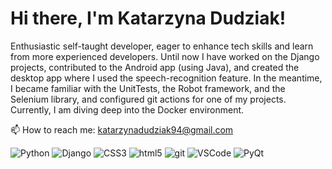 # Hi there, I'm Katarzyna Dudziak! 

Enthusiastic self-taught developer, eager to enhance tech skills and learn from more experienced developers.
Until now I have worked on the Django projects, contributed to the Android app (using Java),
and created the desktop app where I used the speech-recognition feature.
In the meantime, I became familiar with the UnitTests, the Robot framework, and the Selenium library, and configured git actions for one of my projects.
Currently, I am diving deep into the Docker environment.


📫 How to reach me: katarzynadudziak94@gmail.com


<p>
  <img alt="Python" src="https://img.shields.io/badge/python-3670A0?style=for-the-badge&logo=python&logoColor=ffdd54" />
  <img alt="Django" src="https://img.shields.io/badge/Django-092E20?style=for-the-badge&logo=django&logoColor=green" />
  <img alt="CSS3" src="https://img.shields.io/badge/CSS3-1572B6?style=for-the-badge&logo=css3&logoColor=white" />
  <img alt="html5" src="https://img.shields.io/badge/HTML5-E34F26?style=for-the-badge&logo=html5&logoColor=white" />
  <img alt="git" src="https://img.shields.io/badge/GIT-E44C30?style=for-the-badge&logo=git&logoColor=white" />
  <img alt="VSCode" src="https://img.shields.io/badge/VSCode-0078D4?style=for-the-badge&logo=visual%20studio%20code&logoColor=white" />
  <img alt="PyQt" src="https://img.shields.io/badge/Qt-41CD52?style=for-the-badge&logo=qt&logoColor=white" />
</p>
